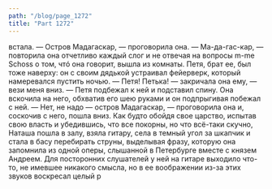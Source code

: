 ```yaml
---
path: "/blog/page_1272"
title: "Part 1272"
---
```


встала.
— Остров Мадагаскар, — проговорила она. — Ма-да-гас-кар, — повторила она отчетливо каждый слог и не отвечая на вопросы m-me Schoss о том, чтó она говорит, вышла из комнаты.
Петя, брат ее, был тоже наверху: он с своим дядькой устраивал фейерверк, который намеревался пустить ночью.
— Петя! Петька! — закричала она ему, — вези меня вниз. — Петя подбежал к ней и подставил спину. Она вскочила на него, обхватив его шею руками и он подпрыгивая побежал с ней. — Нет, не надо — остров Мадагаскар, — проговорила она и, соскочив с него, пошла вниз.
Как будто обойдя свое царство, испытав свою власть и убедившись, что все покорны, но что всё-таки скучно, Наташа пошла в залу, взяла гитару, села в темный угол за шкапчик и стала в басу перебирать струны, выделывая фразу, которую она запомнила из одной оперы, слышанной в Петербурге вместе с князем Андреем. Для посторонних слушателей у ней на гитаре выходило что-то, не имевшее никакого смысла, но в ее воображении из-за этих звуков воскресал целый р
